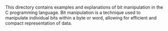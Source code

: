 This directory contains examples and explanations of bit manipulation in the C programming language. Bit manipulation is a technique used to manipulate individual bits within a byte or word, allowing for efficient and compact representation of data.
